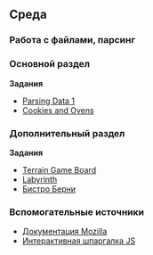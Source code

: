 ## Среда

### Работа с файлами, парсинг
### Основной раздел

**Задания**
- [Parsing Data 1](../../../../parsing-data-1-csv-in-csv-out-challenge)
- [Cookies and Ovens](../../../../cookies-and-ovens-challenge)


### Дополнительный раздел

**Задания**
- [Terrain Game Board](../../../../js-game-board)
- [Labyrinth](../../../../labyrinth-challenge)
- [Бистро Берни](../../../../algorithms-and-oo-checkpoint-challenge)


### Вспомогательные источники

- [Документация Mozilla](https://developer.mozilla.org/ru/docs/Web/JavaScript)
- [Интерактивная шпаргалка JS](https://htmlcheatsheet.com/js)
